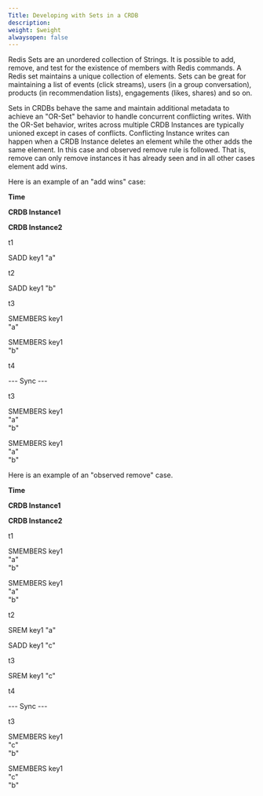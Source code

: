 ```yaml
---
Title: Developing with Sets in a CRDB
description: 
weight: $weight
alwaysopen: false
---
```

Redis Sets are an unordered collection of Strings. It is possible to
add, remove, and test for the existence of members with Redis commands.
A Redis set maintains a unique collection of elements. Sets can be great
for maintaining a list of events (click streams), users (in a group
conversation), products (in recommendation lists), engagements (likes,
shares) and so on.

Sets in CRDBs behave the same and maintain additional metadata to
achieve an "OR-Set" behavior to handle concurrent conflicting
writes. With the OR-Set behavior, writes across multiple CRDB Instances
are typically unioned except in cases of conflicts. Conflicting Instance
writes can happen when a CRDB Instance deletes an element while the
other adds the same element. In this case and observed remove rule is
followed. That is, remove can only remove instances it has already seen
and in all other cases element add wins.

Here is an example of an "add wins" case:

**Time**

**CRDB Instance1**

**CRDB Instance2**

t1

SADD key1 "a"

t2

SADD key1 "b"

t3

SMEMBERS key1\
"a"

SMEMBERS key1\
"b"

t4

--- Sync ---

t3

SMEMBERS key1\
"a"\
"b"

SMEMBERS key1\
"a"\
"b"

Here is an example of an "observed remove" case.

**Time**

**CRDB Instance1**

**CRDB Instance2**

t1

SMEMBERS key1\
"a"\
"b"

SMEMBERS key1\
"a"\
"b"

t2

SREM key1 "a"

SADD key1 "c"

t3

SREM key1 "c"

t4

--- Sync ---

t3

SMEMBERS key1\
"c"\
"b"

SMEMBERS key1\
"c"\
"b"

 
